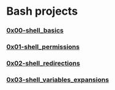 # Bash projects  

### [0x00-shell_basics](0x00-shell_basics)

### [0x01-shell_permissions](./0x01-shell_permissions)

### [0x02-shell_redirections](0x02-shell_redirections)

### [0x03-shell_variables_expansions](0x03-shell_variables_expansions)

